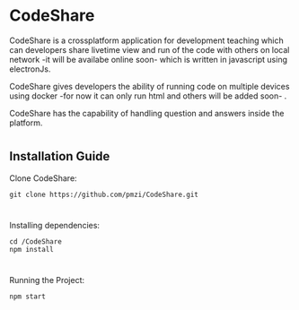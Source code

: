 # CodeShare

CodeShare is a crossplatform application for development teaching which can developers share livetime view and run of the code with others on local network -it will be availabe online soon- which is written in javascript using electronJs.

CodeShare gives developers the ability of running code on multiple devices using docker -for now it can only run html and others will be added soon- .

CodeShare has the capability of handling question and answers inside the platform.

#

## Installation Guide

Clone CodeShare:
```
git clone https://github.com/pmzi/CodeShare.git
```
#
Installing dependencies:
```
cd /CodeShare
npm install
```
#
Running the Project:
```
npm start
```

